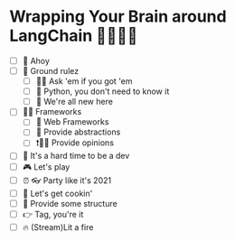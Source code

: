 # Wrapping Your Brain around LangChain 🧠🦜🔗🧠

- [ ] 👋 Ahoy
- [ ] 📐 Ground rulez
  - [ ] 🙋‍♂️ Ask 'em if you got 'em
  - [ ] 🐍 Python, you don't need to know it
  - [ ] 👶 We're all new here
- [ ] 🏋️‍♂️ Frameworks
  - [ ] 🤔 Web Frameworks
  - [ ] 🫥 Provide abstractions
  - [ ] ❗️🤷‍♀️ Provide opinions
- [ ] 🧠 It's a hard time to be a dev
- [ ] 🎮 Let's play
- [ ] ⏰ 👓 Party like it's 2021
- [ ] 🦀 Let's get cookin'
- [ ] 🛝 Provide some structure
- [ ] 👉 Tag, you're it
- [ ] 🔥 (Stream)Lit a fire
